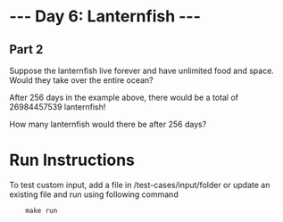 # --- Day 6: Lanternfish ---

## Part 2

Suppose the lanternfish live forever and have unlimited food and space. Would they take over the entire ocean?

After 256 days in the example above, there would be a total of 26984457539 lanternfish!

How many lanternfish would there be after 256 days?

# Run Instructions

To test custom input, add a file in /test-cases/input/folder or update an existing file and run using following command

        make run